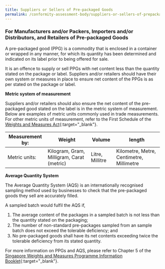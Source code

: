 ```yaml
---
title: Suppliers or Sellers of Pre-packaged Goods
permalink: /conformity-assessment-body/suppliers-or-sellers-of-prepackaged-goods
---
```

### For Manufacturers and/or Packers, Importers and/or Distributors, and Retailers of Pre-packaged Goods

A pre-packaged good (PPG) is a commodity that is enclosed in a container or wrapped in any manner, for which its quantity has been determined and indicated on its label prior to being offered for sale.

It is an offence to supply or sell PPGs with net content less than the quantity stated on the package or label. Suppliers and/or retailers should have their own system or measures in place to ensure net content of the PPGs is as per stated on the package or label.

**Metric system of measurement**

Suppliers and/or retailers should also ensure the net content of the pre-packaged good stated on the label is in the metric system of measurement. Below are examples of metric units commonly used in trade measurements. For other metric units of measurement, refer to the First Schedule of the [Weights and Measures Act][1]{:target="_blank"}.

[1]:https://sso.agc.gov.sg/Act/WMA1975

|Measurement by:|Weight|Volume|length|
--- | --- | --- | --- 
| Metric units: | Kilogram, Gram, Milligram, Carat (metric) | Litre, Millitre | Kilometre, Metre, Centimetre, Millimetre


**Average Quantity System**

The Average Quantity System (AQS) is an internationally recognised sampling method used by businesses to check that the pre-packaged goods they sell are accurately filled.

A sampled batch would fulfil the AQS if,

1. The average content of the packages in a sampled batch is not less than the quantity stated on the packaging;
2. The number of non-standard pre-packages sampled from an sample batch does not exceed the tolerable deficiency; and
3. No pre-packaged goods shall have its net contents exceeding twice the tolerable deficiency from its stated quantity.

For more information on PPGs and AQS, please refer to Chapter 5 of the [Singapore Weights and Measures Programme Information Booklet][2]{:target="_blank"}.

[2]:/files/businesses/wmo_info_booklet.pdf
